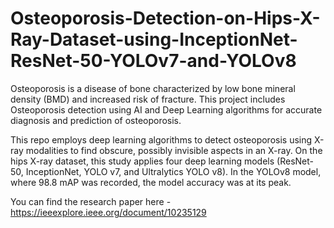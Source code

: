 # Osteoporosis-Detection-on-Hips-X-Ray-Dataset-using-InceptionNet-ResNet-50-YOLOv7-and-YOLOv8
Osteoporosis is a disease of bone characterized by low bone mineral density (BMD) and increased risk of fracture. This project includes Osteoporosis detection using AI and Deep Learning algorithms for accurate diagnosis and prediction of osteoporosis.

This repo employs deep learning algorithms to detect osteoporosis using X-ray modalities to find obscure, possibly invisible aspects in an X-ray. On the hips X-ray dataset, this study applies four deep learning models (ResNet-50, InceptionNet, YOLO v7, and Ultralytics YOLO v8). In the YOLOv8 model, where 98.8 mAP was recorded, the model accuracy was at its peak.

You can find the research paper here - https://ieeexplore.ieee.org/document/10235129
